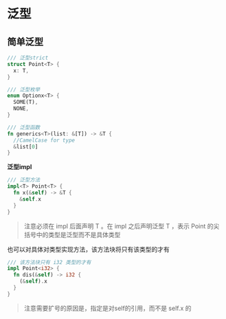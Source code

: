 # 泛型
## 简单泛型
```rs
/// 泛型strict
struct Point<T> {
  x: T,
}

/// 泛型枚举
enum Optionx<T> {
  SOME(T),
  NONE,
}

/// 泛型函数
fn generics<T>(list: &[T]) -> &T {
  //CamelCase for type
  &list[0]
}
```

**泛型impl**

```rs
/// 泛型方法
impl<T> Point<T> {
  fn x(&self) -> &T {
    &self.x
  }
}
```
> 注意必须在 impl 后面声明 T 。在 impl 之后声明泛型 T ，表示 Point 的尖括号中的类型是泛型而不是具体类型

也可以对具体对类型实现方法，该方法块将只有该类型的才有

```rs
/// 该方法块只有 i32 类型的才有
impl Point<i32> {
  fn dis(&self) -> i32 {
    (&self).x
  }
}
```
> 注意需要扩号的原因是，指定是对self的引用，而不是 self.x 的